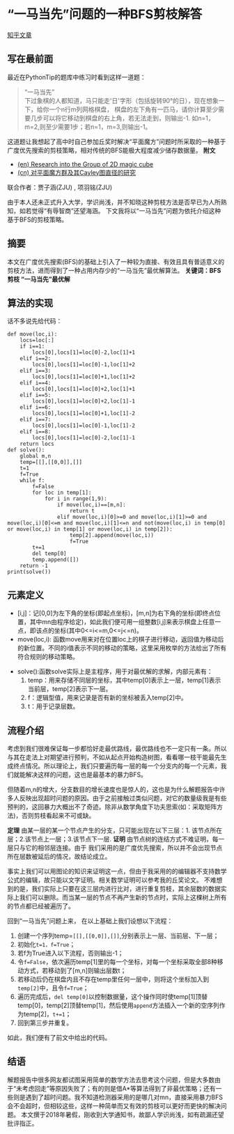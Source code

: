 # “一马当先”问题的一种BFS剪枝解答
[知乎文章](https://www.zhihu.com/people/zhang-qi-xuan-79/posts)
## 写在最前面 
最近在PythonTip的题库中练习时看到这样一道题：

> “一马当先”  
>          下过象棋的人都知道，马只能走'日'字形（包括旋转90°的日），现在想象一下，给你一个n行m列网格棋盘， 棋盘的左下角有一匹马，请你计算至少需要几步可以将它移动到棋盘的右上角，若无法走到，则输出-1. 如n=1，m=2,则至少需要1步；若n=1，m=3,则输出-1。  

这道题让我想起了高中时自己参加丘奖时解决“平面魔方”问题时所采取的一种基于广度优先搜索的剪枝策略，相对传统的BFS能极大程度减少储存数据量。
**附文**
* [(en) Research into the Group of 2D magic cube](https://github.com/eEhyQx/WeCreate/blob/master/0x02.%5Ben%5DResearch%20into%202D%20Magic%20Cube.pdf)
* [(cn) 对平面魔方群及其Cayley图直径的研究](https://github.com/eEhyQx/WeCreate/blob/master/0x02.%5Bcn%5D%E5%AF%B9%E5%B9%B3%E9%9D%A2%E9%AD%94%E6%96%B9%E7%BE%A4%E5%8F%8A%E5%85%B6Cayley%E5%9B%BE%E7%9B%B4%E5%BE%84%E7%9A%84%E7%A0%94%E7%A9%B6.pdf)

联合作者：贾子涵(ZJU) , 项羽铭(ZJU)

由于本人还未正式升入大学，学识尚浅，并不知晓这种剪枝方法是否早已为人所熟知，如若觉得“有辱智商”还望海涵。
下文我将以“一马当先”问题为依托介绍这种基于BFS的剪枝策略。

## 摘要
本文在广度优先搜索(BFS)的基础上引入了一种较为直接、有效且具有普适意义的剪枝方法，进而得到了一种占用内存少的“一马当先”最优解算法。
**关键词：BFS        剪枝       “一马当先”最优解**
## 算法的实现
话不多说先给代码：
```m,n=int(input("输入m行")),int(input("输入n列"))
def move(loc,i):
    locs=loc[:]
    if i==1:
        locs[0],locs[1]=loc[0]-2,loc[1]+1
    elif i==2:
        locs[0],locs[1]=loc[0]-1,loc[1]+2
    elif i==3:
        locs[0],locs[1]=loc[0]+1,loc[1]+2
    elif i==4:
        locs[0],locs[1]=loc[0]+2,loc[1]+1
    elif i==5:
        locs[0],locs[1]=loc[0]+2,loc[1]-1
    elif i==6:
        locs[0],locs[1]=loc[0]+1,loc[1]-2
    elif i==7:
        locs[0],locs[1]=loc[0]-1,loc[1]-2
    elif i==8:
        locs[0],locs[1]=loc[0]-2,loc[1]-1
    return locs
def solve():
    global m,n
    temp=[[],[[0,0]],[]]
    t=1
    f=True
    while f:
        f=False
        for loc in temp[1]:
            for i in range(1,9):
                if move(loc,i)==[m,n]:
                    return t
                elif move(loc,i)[0]>=0 and move(loc,i)[1]>=0 and move(loc,i)[0]<=m and move(loc,i)[1]<=n and not(move(loc,i) in temp[0] or move(loc,i) in temp[1] or move(loc,i) in temp[2]):
                    temp[2].append(move(loc,i))
                    f=True
        t+=1
        del temp[0]
        temp.append([])
    return -1
print(solve())
```
## 元素定义
- [i,j]：记[0,0]为左下角的坐标(即起点坐标)，[m,n]为右下角的坐标(即终点位置，其中mn由程序给定)，如此我们便可用一组整数[i,j]来表示棋盘上任意一点，即该点的坐标(其中0<=i<=m,0<=j<=n)。
- move(loc,i): 函数move用来对在位置loc上的棋子进行移动，返回值为移动后的新位置。不同的i值表示不同的移动的策略，这里采用枚举的方法给出了所有符合规则的移动策略。
* solve():函数solve实际上是主程序，用于对最优解的求解，内部元素有：
	1. temp：用来存储不同层的坐标，其中temp[0]表示上一层，temp[1]表示当前层，temp[2]表示下一层。
	2. f：逻辑型值，用来记录是否有新的坐标被丢入temp[2]中。
	3. t：用于记录层数。
## 流程介绍
考虑到我们很难保证每一步都恰好走最优路线，最优路线也不一定只有一条。所以与其在走法上对期望进行预判，不如从起点开始构造树图，看看哪一枝干能最先生成终点情况。所以理论上，我们只要遍历每一层的每一个分支内的每一个元素，我们就能解决这样的问题，这也是最基本的暴力BFS。

但随着m,n的增大，分支数目的增长速度也是惊人的，这也是为什么解题报告中许多人反映出现超时问题的原因。由于之前接触过类似问题，对它的数量级我是有些预判的，这回暴力大概出不了奇迹。除非从数学角度下功夫思索(如：采取矩阵方法)，否则剪枝看起来不可或缺。

**定理** 	由某一层的某一个节点产生的分支，只可能出现在以下三层：1. 该节点所在层；2.该节点上一层；3.该节点下一层.
**证明**         由节点树的连结方式不难证明，每一层只与它的相邻层连接。由于
我们采用的是广度优先搜索，所以并不会出现节点所在层数被延后的情况，故结论成立。

事实上我们可以用图论的知识来证明这一点，但由于我采用的的编辑器不支持数学公式的编辑，故只能以文字证明。相关数学证明可以参考我的丘奖论文。
不难想到的是，我们实际上只要在这三层内进行比对，进行重复剪枝，其余层数的数据实际上我们可以删除。而当某一层的节点不再产生新的节点时，实际上这棵树上所有的节点都已经被遍历了。

回到“一马当先”问题上来， 在以上基础上我们设想以下流程：
1. 创建一个序列temp=`[[],[[0,0]],[]]`,分别表示上一层、当前层、下一层；
2. 初始化`t=1，f=True`；
3. 若f为True进入以下流程，否则输出-1；
4. 令`f=False`，依次遍历temp[1]里的每一个坐标，对每一个坐标采取全部8种移动方式，若移动到了[m,n]则输出层数t；
5. 若移动后仍在棋盘内且不存在temp里任何一层中，则将这个坐标加入到`temp[2]`中，且令`f=True`；
6. 遍历完成后，`del temp[0]`以控制数据量，这个操作同时使temp[1]顶替temp[0]，temp[2]顶替temp[1]，然后使用`append`方法插入一个新的空序列作为temp[2]，`t+=1`；
7. 回到第三步并重复。

如此，我们便有了前文中给出的代码。

## 结语
解题报告中很多网友都试图采用简单的数学方法去思考这个问题，但是大多数由于“未考虑回走”等原因失败了；有的则是借A*等算法得到了非最优策略；还有一些则是遇到了超时问题。我不知道检测器采用的是哪几对mn，直接采用暴力BFS会不会超时，但相较这些，这样一种简单而又有效的剪枝可以更好而更快的解决问题。
本文撰于2018年暑假，刚收到大学通知书，故鄙人学识尚浅，如有疏漏还望批评指正。

           



